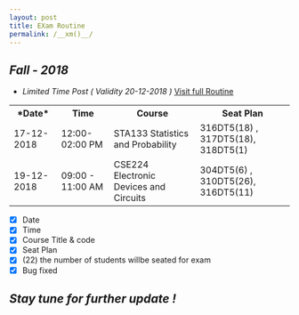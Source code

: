 ```yaml
---
layout: post
title: EXam Routine
permalink: /__xm()__/
---
```

## *Fall - 2018* 
* *Limited Time Post ( Validity 20-12-2018 )* [Visit full Routine](https://daffodilvarsity.edu.bd/notice-file/CSE_Final_Exam_Routine_Fall_18_(CSE).pdf)


<p align='center'>
 <div class="sample">
   <table border="0" align ="center">
      <tbody>
         <tr>
            <th> *Date*   </th>
            <th> Time  </th>
            <th> Course </th>
            <th> Seat Plan </th>
         </tr>
         <tr>
            <td> 17-12-2018 </td>
            <td>  12:00- 02:00 PM  </td>
            <td> STA133 Statistics and Probability </td>
            <td> 316DT5(18) , 317DT5(18), 318DT5(1) </td>
         </tr>
         <tr>
            <td>19-12-2018 </td> 
            <td>  09:00 - 11:00 AM </td>
            <td> CSE224 Electronic Devices and Circuits </td> 
            <td>304DT5(6) , 310DT5(26), 316DT5(11) </td>
         </tr>
      </tbody>
   </table>
  </div>
</p>

- [x] Date
- [x] Time
- [x] Course Title & code
- [x] Seat Plan 
- [x] (22) the number of students willbe seated for exam 
- [x] Bug fixed

## *Stay tune for further update !*
 
